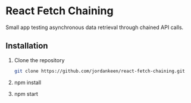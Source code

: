 
# React Fetch Chaining

Small app testing asynchronous data retrieval through chained API calls.

## Installation

1. Clone the repository
   ```bash
   git clone https://github.com/jordankeen/react-fetch-chaining.git

2. npm install

3. npm start


